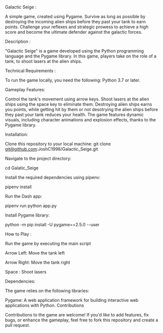 Galactic Seige :

A simple game, created using Pygame. Survive as long as possible by destroying the incoming alien ships before they past your tank to earn points.
Challenge your reflexes and strategic prowess to achieve a high score and become the ultimate defender against the galactic forces.

Description :

"Galactic Seige" is a game developed using the Python programming language and the Pygame library. In this game, players take on the role of a tank, to shoot lasers at the alien ships.

Technical Requirements :

To run the game locally, you need the following: Python 3.7 or later.

Gameplay Features:

Control the tank's movement using arrow keys.
Shoot lasers at the alien ships using the space key to eliminate them.
Destroying alien ships earns you points, while getting hit by them or not desotrying the alien ships before they past your tank reduces your health.
The game features dynamic visuals, including character animations and explosion effects, thanks to the Pygame library.

Installation:

Clone this repository to your local machine:
git clone git@github.com:JoshC1998/Galactic_Seige.git

Navigate to the project directory: 

cd Galatic_Seige 

Install the required dependencies using pipenv:

pipenv install

Run the Dash app:

pipenv run python app.py

Install Pygame library:

python -m pip install -U pygame==2.5.0 --user

How to Play :

Run the game by executing the main script

Arrow Left: Move the tank left

Arrow Right: Move the tank right

Space : Shoot lasers

Dependencies:

The game relies on the following libraries:

Pygame: A web application framework for building interactive web applications with Python.
Contributions

Contributions to the game are welcome! If you'd like to add features, fix bugs, or enhance the gameplay, feel free to fork this repository and create a pull request.

